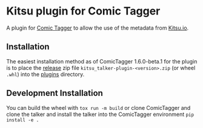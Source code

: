 # Kitsu plugin for Comic Tagger

A plugin for [Comic Tagger](https://github.com/comictagger/comictagger/releases) to allow the use of the metadata from [Kitsu.io](https://kitsu.io/).

## Installation

The easiest installation method as of ComicTagger 1.6.0-beta.1 for the plugin is to place the [release](https://github.com/mizaki/mangadex_talker/releases) zip file
`kitsu_talker-plugin-<version>.zip` (or wheel `.whl`) into the [plugins](https://github.com/comictagger/comictagger/wiki/Installing-plugins) directory.

## Development Installation

You can build the wheel with `tox run -m build` or clone ComicTagger and clone the talker and install the talker into the ComicTagger environment `pip install -e .`

